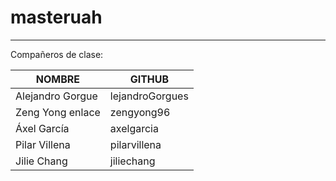 # masteruah

 
 -----------------------------------------------------------------------------------------------------------------------------------------
 
Compañeros de clase:

|NOMBRE	          |GITHUB          |
|-----------------|----------------|
|Alejandro Gorgue |lejandroGorgues |
|Zeng Yong	enlace |zengyong96      |
|Áxel García	     |axelgarcia      |
|Pilar Villena    |pilarvillena    | 
|Jilie Chang      |jiliechang      |
